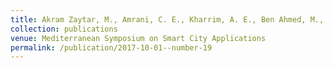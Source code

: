 ```yaml
---
title: Akram Zaytar, M., Amrani, C. E., Kharrim, A. E., Ben Ahmed, M., & Bouhorma, M. (2017, October). A Data Processing System to Monitor Emissions from Thermal Plants in Morocco. In Proceedings of the Mediterranean Symposium on Smart City Applications (pp. 175-187). Springer, Cham.
collection: publications
venue: Mediterranean Symposium on Smart City Applications
permalink: /publication/2017-10-01--number-19
---
```


